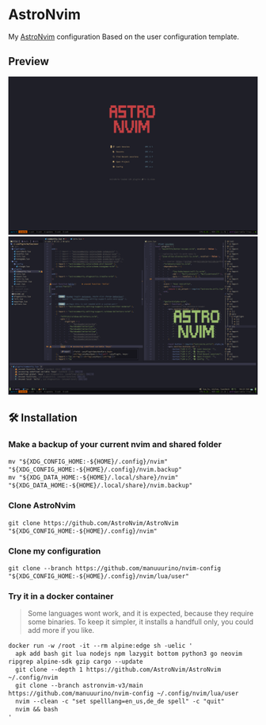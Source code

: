 # AstroNvim

My [AstroNvim](https://github.com/AstroNvim/AstroNvim) configuration Based on
the user configuration template.

## Preview

![Dasboard](./assets/dashboard.png) ![Overview](./assets/overview.png)

<!-- TODO: requirements
## Requirements
- cargo
- node
- lua
- deno
...

### Archlinux

```shell
sudo pacman -S
``` -->

## 🛠️ Installation

### Make a backup of your current nvim and shared folder

```shell
mv "${XDG_CONFIG_HOME:-${HOME}/.config}/nvim" "${XDG_CONFIG_HOME:-${HOME}/.config}/nvim.backup"
mv "${XDG_DATA_HOME:-${HOME}/.local/share}/nvim" "${XDG_DATA_HOME:-${HOME}/.local/share}/nvim.backup"
```

### Clone AstroNvim

```shell
git clone https://github.com/AstroNvim/AstroNvim "${XDG_CONFIG_HOME:-${HOME}/.config}/nvim"
```

### Clone my configuration

```shell
git clone --branch https://github.com/manuuurino/nvim-config "${XDG_CONFIG_HOME:-${HOME}/.config}/nvim/lua/user"
```

### Try it in a docker container

> Some languages wont work, and it is expected, because they require some
> binaries. To keep it simpler, it installs a handfull only, you could add more
> if you like.

<!-- credits: https://github.com/AstroNvim/docs/blob/8646dd525c476fdb7429c310f4ff8018bf2f285f/src/content/docs/index.mdx#L106-L114 -->

```shell
docker run -w /root -it --rm alpine:edge sh -uelic '
  apk add bash git lua nodejs npm lazygit bottom python3 go neovim ripgrep alpine-sdk gzip cargo --update
  git clone --depth 1 https://github.com/AstroNvim/AstroNvim ~/.config/nvim
  git clone --branch astronvim-v3/main https://github.com/manuuurino/nvim-config ~/.config/nvim/lua/user
  nvim --clean -c "set spelllang=en_us,de_de spell" -c "quit"
  nvim && bash
'
```
